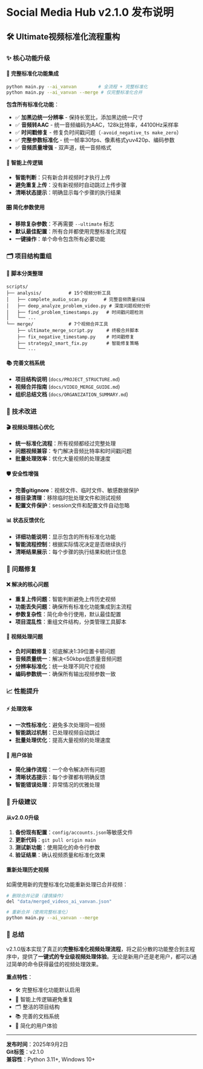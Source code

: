 # Social Media Hub v2.1.0 发布说明

## 🛠️ Ultimate视频标准化流程重构

### ✨ 核心功能升级

#### 🎯 完整标准化功能集成
```bash
python main.py --ai_vanvan        # 全流程 + 完整标准化
python main.py --ai_vanvan --merge # 仅完整标准化合并
```

**包含所有标准化功能**：
- ✅ **加黑边统一分辨率** - 保持长宽比，添加黑边统一尺寸
- ✅ **音频转AAC** - 统一音频编码为AAC，128k比特率，44100Hz采样率
- ✅ **时间戳修复** - 修复负时间戳问题（`-avoid_negative_ts make_zero`）
- ✅ **完整参数标准化** - 统一帧率30fps、像素格式yuv420p、编码参数
- ✅ **音频质量增强** - 双声道，统一音频格式

#### 🧠 智能上传逻辑
- **智能判断**：只有新合并视频时才执行上传
- **避免重复上传**：没有新视频时自动跳过上传步骤
- **清晰状态提示**：明确显示每个步骤的执行结果

#### 🎛️ 简化参数使用
- **移除复杂参数**：不再需要 `--ultimate` 标志
- **默认最佳配置**：所有合并都使用完整标准化流程
- **一键操作**：单个命令包含所有必要功能

### 🗂️ 项目结构重组

#### 📁 脚本分类整理
```
scripts/
├── analysis/          # 15个视频分析工具
│   ├── complete_audio_scan.py      # 完整音频质量扫描
│   ├── deep_analyze_problem_video.py # 深度问题视频分析
│   ├── find_problem_timestamps.py   # 时间戳问题检测
│   └── ...
└── merge/             # 7个视频合并工具
    ├── ultimate_merge_script.py     # 终极合并脚本
    ├── fix_negative_timestamp.py    # 时间戳修复
    ├── strategy2_smart_fix.py       # 智能修复策略
    └── ...
```

#### 📚 完善文档系统
- **项目结构说明** (`docs/PROJECT_STRUCTURE.md`)
- **视频合并指南** (`docs/VIDEO_MERGE_GUIDE.md`) 
- **组织总结文档** (`docs/ORGANIZATION_SUMMARY.md`)

### 🔧 技术改进

#### 🎬 视频处理核心优化
- **统一标准化流程**：所有视频都经过完整处理
- **问题视频兼容**：专门解决音频比特率和时间戳问题
- **批量处理效率**：优化大量视频的处理速度

#### 🛡️ 安全性增强
- **完善gitignore**：视频文件、临时文件、敏感数据保护
- **根目录清理**：移除临时批处理文件和测试视频
- **配置文件保护**：session文件和配置文件自动忽略

#### 📊 状态反馈优化
- **详细功能说明**：显示包含的所有标准化功能
- **智能流程控制**：根据实际情况决定是否继续执行
- **清晰结果展示**：每个步骤的执行结果和统计信息

### 🐛 问题修复

#### ❌ 解决的核心问题
- **重复上传问题**：智能判断避免上传历史视频
- **功能丢失问题**：确保所有标准化功能集成到主流程
- **参数复杂性**：简化命令行使用，默认最佳配置
- **项目混乱性**：重组文件结构，分类管理工具脚本

#### 🎯 视频处理问题
- **负时间戳修复**：彻底解决1:39位置卡顿问题
- **音频质量统一**：解决<50kbps低质量音频问题
- **分辨率标准化**：统一处理不同尺寸视频
- **编码参数统一**：确保所有输出视频参数一致

### 📈 性能提升

#### ⚡ 处理效率
- **一次性标准化**：避免多次处理同一视频
- **智能跳过机制**：已处理视频自动跳过
- **批量处理优化**：提高大量视频的处理速度

#### 🎯 用户体验
- **简化操作流程**：一个命令解决所有问题
- **清晰状态提示**：每个步骤都有明确反馈
- **智能错误处理**：异常情况的优雅处理

### 🔄 升级建议

#### 从v2.0.0升级
1. **备份现有配置**：`config/accounts.json`等敏感文件
2. **更新代码**：`git pull origin main`
3. **测试新功能**：使用简化的命令行参数
4. **验证结果**：确认视频质量和标准化效果

#### 重新处理历史视频
如需使用新的完整标准化功能重新处理已合并视频：
```bash
# 删除合并记录（谨慎操作）
del "data/merged_videos_ai_vanvan.json"

# 重新合并（使用完整标准化）
python main.py --ai_vanvan --merge
```

### 🎉 总结

v2.1.0版本实现了真正的**完整标准化视频处理流程**，将之前分散的功能整合到主程序中，提供了**一键式的专业级视频处理体验**。无论是新用户还是老用户，都可以通过简单的命令获得最佳的视频处理效果。

**重点特性**：
- 🛠️ 完整标准化功能默认启用
- 🧠 智能上传逻辑避免重复
- 🗂️ 整洁的项目结构
- 📚 完善的文档系统
- 🎯 简化的用户体验

---

**发布时间**：2025年9月2日  
**Git标签**：v2.1.0  
**兼容性**：Python 3.11+, Windows 10+
